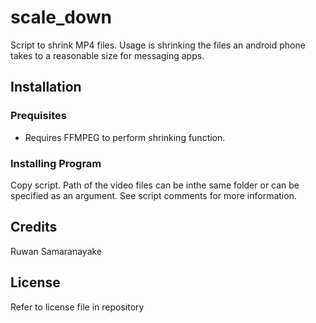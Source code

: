 # scale_down
Script to shrink MP4 files. Usage is shrinking the files an android phone takes to a reasonable size for messaging apps.
## Installation
### Prequisites
- Requires FFMPEG to perform shrinking function.
### Installing Program
Copy script. Path of the video files can be inthe same folder or can be specified as an argument. See script comments for more information.
## Credits
Ruwan Samaranayake
## License
Refer to license file in repository

